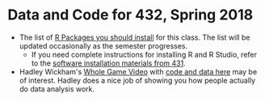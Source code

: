 # Data and Code for 432, Spring 2018

- The list of [R Packages you should install](https://github.com/THOMASELOVE/432-2018/blob/master/data-and-code/PACKAGES.MD) for this class. The list will be updated occasionally as the semester progresses.
    - If you need complete instructions for installing R and R Studio, refer to the [software installation materials from 431](https://github.com/THOMASELOVE/431/blob/master/software-installation-431.md).
- Hadley Wickham's [Whole Game Video](https://youtu.be/go5Au01Jrvs) with [code and data here](https://github.com/hadley/building-permits) may be of interest. Hadley does a nice job of showing you how people actually do data analysis work.
